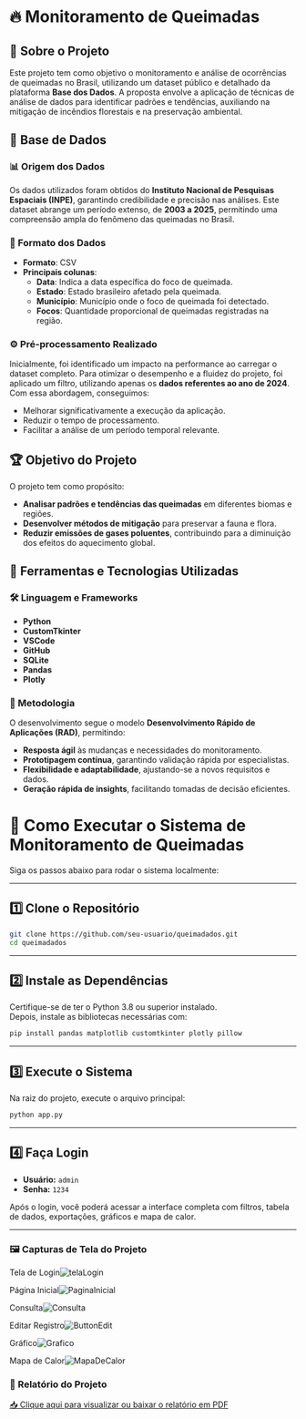 # 🔥 Monitoramento de Queimadas

## 📌 Sobre o Projeto

Este projeto tem como objetivo o monitoramento e análise de ocorrências de queimadas no Brasil, utilizando um dataset público e detalhado da plataforma **Base dos Dados**. A proposta envolve a aplicação de técnicas de análise de dados para identificar padrões e tendências, auxiliando na mitigação de incêndios florestais e na preservação ambiental.

## 📂 Base de Dados

### 📊 Origem dos Dados
Os dados utilizados foram obtidos do **Instituto Nacional de Pesquisas Espaciais (INPE)**, garantindo credibilidade e precisão nas análises. Este dataset abrange um período extenso, de **2003 a 2025**, permitindo uma compreensão ampla do fenômeno das queimadas no Brasil.

### 📝 Formato dos Dados
- **Formato**: CSV
- **Principais colunas**:
  - **Data**: Indica a data específica do foco de queimada.
  - **Estado**: Estado brasileiro afetado pela queimada.
  - **Município**: Município onde o foco de queimada foi detectado.
  - **Focos**: Quantidade proporcional de queimadas registradas na região.

### ⚙️ Pré-processamento Realizado
Inicialmente, foi identificado um impacto na performance ao carregar o dataset completo. Para otimizar o desempenho e a fluidez do projeto, foi aplicado um filtro, utilizando apenas os **dados referentes ao ano de 2024**. Com essa abordagem, conseguimos:
- Melhorar significativamente a execução da aplicação.
- Reduzir o tempo de processamento.
- Facilitar a análise de um período temporal relevante.

## 🏆 Objetivo do Projeto

O projeto tem como propósito:
- **Analisar padrões e tendências das queimadas** em diferentes biomas e regiões.
- **Desenvolver métodos de mitigação** para preservar a fauna e flora.
- **Reduzir emissões de gases poluentes**, contribuindo para a diminuição dos efeitos do aquecimento global.

## 🚀 Ferramentas e Tecnologias Utilizadas

### 🛠️ Linguagem e Frameworks
- **Python**
- **CustomTkinter**
- **VSCode**
- **GitHub**
- **SQLite**
- **Pandas**
- **Plotly**

### 🔬 Metodologia
O desenvolvimento segue o modelo **Desenvolvimento Rápido de Aplicações (RAD)**, permitindo:
- **Resposta ágil** às mudanças e necessidades do monitoramento.
- **Prototipagem contínua**, garantindo validação rápida por especialistas.
- **Flexibilidade e adaptabilidade**, ajustando-se a novos requisitos e dados.
- **Geração rápida de insights**, facilitando tomadas de decisão eficientes.

# 🚀 Como Executar o Sistema de Monitoramento de Queimadas

Siga os passos abaixo para rodar o sistema localmente:

---

## 1️⃣ Clone o Repositório

```bash
git clone https://github.com/seu-usuario/queimadados.git
cd queimadados
```

---

## 2️⃣ Instale as Dependências

Certifique-se de ter o Python 3.8 ou superior instalado.  
Depois, instale as bibliotecas necessárias com:

```bash
pip install pandas matplotlib customtkinter plotly pillow
```

---

## 3️⃣ Execute o Sistema

Na raiz do projeto, execute o arquivo principal:

```bash
python app.py
```

---

## 4️⃣ Faça Login

- **Usuário:** `admin`  
- **Senha:** `1234`

Após o login, você poderá acessar a interface completa com filtros, tabela de dados, exportações, gráficos e mapa de calor.

---
### 🖼️ Capturas de Tela do Projeto


Tela de Login![telaLogin](https://github.com/user-attachments/assets/6441eead-0e8a-45ff-9fad-60b6193111ea)

Página Inicial![PaginaInicial](https://github.com/user-attachments/assets/b900761d-312e-45f7-bab1-d87ed1e843b9)

Consulta![Consulta](https://github.com/user-attachments/assets/391d5c18-f615-4fad-8a7a-461edf3d16da)

Editar Registro![ButtonEdit](https://github.com/user-attachments/assets/327c467b-8a2d-45e8-bb9c-22718683aa8e)

Gráfico![Grafico](https://github.com/user-attachments/assets/822f23e7-c9d8-413e-81f4-5ad6cc8e3e71)

Mapa de Calor![MapaDeCalor](https://github.com/user-attachments/assets/7a3870cc-c82b-4ec8-8c63-3af3bd3e0985)

### 📄 Relatório do Projeto

[📥 Clique aqui para visualizar ou baixar o relatório em PDF](https://github.com/mathe/OneDrive/Desktop/DatasetQueimadas/Relat%C3%B3rio.pdf)
